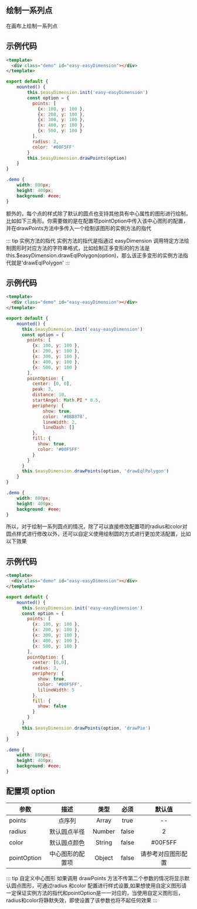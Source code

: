 ## 绘制一系列点
<p>在画布上绘制一系列点</p>
<template>
  <div class="demo" id="easy-easyDimension"></div>
</template>

## 示例代码
```html
<template>
  <div class="demo" id="easy-easyDimension"></div>
</template>
```
```js
export default {
    mounted() {
        this.$easyDimension.init('easy-easyDimension')
        const option = {
          points: [
            {x: 100, y: 100 },
            {x: 200, y: 100 },
            {x: 300, y: 100 },
            {x: 400, y: 100 },
            {x: 500, y: 100 }
          ],
          radius: 2,
          color: '#00F5FF'
        }
        this.$easyDimension.drawPoints(option)
    }
}
```
```css
.demo {
    width: 800px;
    height: 400px;
    background: #eee; 
}
```

<p>额外的，每个点的样式除了默认的圆点也支持其他具有中心属性的图形进行绘制，比如如下三角形。你需要做的是在配置项pointOption中传入该中心图形的配置，并在drawPoints方法中多传入一个绘制该图形的实例方法的指代</p>

::: tip 实例方法的指代
实例方法的指代是指通过 easyDimension 调用特定方法绘制图形时对应方法的字符串格式，比如绘制正多变形的的方法是this.$easyDimension.drawEqlPolygon(option)，那么该正多变形的实例方法指代就是'drawEqlPolygon'
:::
<template>
  <div class="demo" id="easy-easyDimension-point-triangle"></div>
</template>

## 示例代码
```html
<template>
  <div class="demo" id="easy-easyDimension"></div>
</template>
```
```js
export default {
    mounted() {
      this.$easyDimension.init('easy-easyDimension')
      const option = {
        points: [
          {x: 100, y: 100 },
          {x: 200, y: 100 },
          {x: 300, y: 100 },
          {x: 400, y: 100 },
          {x: 500, y: 100 }
        ],
        pointOption: {
          center: [0, 0],
          peak: 3,
          distance: 10,
          startAngel: Math.PI * 0.5,
          periphery: {
              show: true,
              color: '#8B8878',
              lineWidth: 2,
              lineDash: []
          },
          fill: {
            show: true,
            color: '#00F5FF'
          }
        }
      }
      this.$easyDimension.drawPoints(option, 'drawEqlPolygon')
    }
}
```
```css
.demo {
    width: 800px;
    height: 400px;
    background: #eee; 
}
```

<p>所以，对于绘制一系列圆点的情况，除了可以直接修改配置项的radius和color对圆点样式进行修改以外，还可以自定义使用绘制圆的方式进行更加灵活配置，比如以下效果</p>

<template>
  <div class="demo" id="easy-easyDimension-point-pie"></div>
</template>

<script>
import EasyDimension from "../../packages/mark/index.js"
const easyDimension = new EasyDimension()
export default {
  mounted() {
    // 默认圆点
    easyDimension.init('easy-easyDimension')
    const dotOption = {
      points: [
        {x: 100, y: 100 },
        {x: 200, y: 100 },
        {x: 300, y: 100 },
        {x: 400, y: 100 },
        {x: 500, y: 100 }
      ],
      radius: 2,
      color: '#00F5FF'
    }
    easyDimension.drawPoints(dotOption)
    // 自定义三角形
    easyDimension.init('easy-easyDimension-point-triangle')
    const triangleOption = {
      points: [
        {x: 100, y: 100 },
        {x: 200, y: 100 },
        {x: 300, y: 100 },
        {x: 400, y: 100 },
        {x: 500, y: 100 }
      ],
      pointOption: {
        center: [0, 0],
        peak: 3,
        distance: 10,
        startAngel: Math.PI * 0.5,
        periphery: {
            show: true,
            color: '#8B8878',
            lineWidth: 2,
            lineDash: []
        },
        fill: {
            show: true,
            color: '#00F5FF'
        }
      }
    }
    easyDimension.drawPoints(triangleOption, 'drawEqlPolygon')
    // 自定义圆
    easyDimension.init('easy-easyDimension-point-pie')
    const pieOption = {
      points: [
        {x: 100, y: 100 },
        {x: 200, y: 100 },
        {x: 300, y: 100 },
        {x: 400, y: 100 },
        {x: 500, y: 100 }
      ],
      pointOption: {
        center: [0,0],
        radius: 3,
        periphery: {
          show: true,
          color: '#00F5FF',
          lilineWidth: 5
        },
        fill: {
          show: false
        }
      }
    }
    easyDimension.drawPoints(pieOption, 'drawPie')
  }
}
</script>

<style>
.demo {
  width: 800px;
  height: 400px;
  background: #eee;
}
</style>

## 示例代码
```html
<template>
  <div class="demo" id="easy-easyDimension"></div>
</template>
```
```js
export default {
    mounted() {
      this.$easyDimension.init('easy-easyDimension')
      const option = {
        points: [
          {x: 100, y: 100 },
          {x: 200, y: 100 },
          {x: 300, y: 100 },
          {x: 400, y: 100 },
          {x: 500, y: 100 }
        ],
        pointOption: {
          center: [0,0],
          radius: 3,
          periphery: {
            show: true,
            color: '#00F5FF',
            lilineWidth: 5
          },
          fill: {
            show: false
          }
        }
      }
      this.$easyDimension.drawPoints(option, 'drawPie')
    }
}
```
```css
.demo {
    width: 800px;
    height: 400px;
    background: #eee; 
}
```

## 配置项 option
|  参数                   | 描述                 |类型    | 必须   |    默认值           |
| ---------------------- |:--------------------:|:------:|:------:|:------------------:|
|points                  |点序列                 |Array    |true    |         --        |
|radius                  |默认圆点半径           |Number   |false    |         2        |
|color                   |默认圆点颜色           |String   |false   |         #00F5FF   |
|pointOption             |中心图形的配置项       |Object   |false   | 请参考对应图形配置  |


::: tip 自定义中心图形
如果调用 drawPoints 方法不传第二个参数的情况将显示默认圆点图形，可通过radius 和color 配置进行样式设置,如果想使用自定义图形请一定保证实例方法的指代和pointOption是一一对应的，当使用自定义图形后，radius和color将静默失效，即使设置了该参数也将不起任何效果
:::

